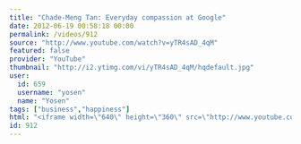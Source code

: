 ```yaml
---
title: "Chade-Meng Tan: Everyday compassion at Google"
date: 2012-06-19 00:58:18 00:00
permalink: /videos/912
source: "http://www.youtube.com/watch?v=yTR4sAD_4qM"
featured: false
provider: "YouTube"
thumbnail: "http://i2.ytimg.com/vi/yTR4sAD_4qM/hqdefault.jpg"
user:
  id: 659
  username: "yosen"
  name: "Yosen"
tags: ["business","happiness"]
html: "<iframe width=\"640\" height=\"360\" src=\"http://www.youtube.com/embed/yTR4sAD_4qM?wmode=transparent&fs=1&feature=oembed\" frameborder=\"0\" allowfullscreen></iframe>"
id: 912
---
```


